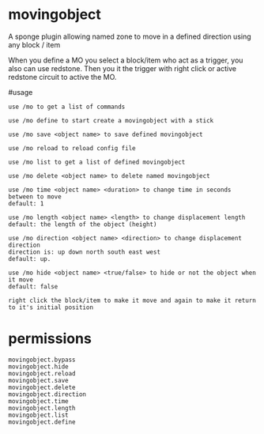 # movingobject

A sponge plugin allowing named zone to move in a defined direction using any block / item

When you define a MO you select a block/item who act as a trigger, you also can use redstone. Then you it the trigger with right click or active redstone circuit to active the MO.

#usage
```
use /mo to get a list of commands

use /mo define to start create a movingobject with a stick

use /mo save <object name> to save defined movingobject

use /mo reload to reload config file

use /mo list to get a list of defined movingobject

use /mo delete <object name> to delete named movingobject

use /mo time <object name> <duration> to change time in seconds between to move
default: 1

use /mo length <object name> <length> to change displacement length
default: the length of the object (height)

use /mo direction <object name> <direction> to change displacement direction
direction is: up down north south east west
default: up.

use /mo hide <object name> <true/false> to hide or not the object when it move
default: false

right click the block/item to make it move and again to make it return to it's initial position
```
# permissions
```
movingobject.bypass
movingobject.hide
movingobject.reload
movingobject.save
movingobject.delete
movingobject.direction
movingobject.time
movingobject.length
movingobject.list
movingobject.define
```
